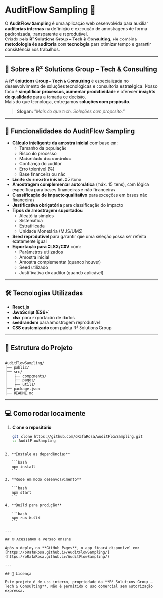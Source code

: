 # AuditFlow Sampling 🎯


O **AuditFlow Sampling** é uma aplicação web desenvolvida para auxiliar **auditorias internas** na definição e execução de amostragens de forma padronizada, transparente e reprodutível.  
Criado pela **R² Solutions Group – Tech & Consulting**, ele combina **metodologia de auditoria** com **tecnologia** para otimizar tempo e garantir consistência nos trabalhos.

---

## 🚀 Sobre a R² Solutions Group – Tech & Consulting
A **R² Solutions Group – Tech & Consulting** é especializada no desenvolvimento de soluções tecnológicas e consultoria estratégica. Nosso foco é **simplificar processos, aumentar produtividade** e oferecer **insights de qualidade** para a tomada de decisão.  
Mais do que tecnologia, entregamos **soluções com propósito**.

> **Slogan:** _"Mais do que tech. Soluções com propósito."_

---

## 📌 Funcionalidades do AuditFlow Sampling
- **Cálculo inteligente da amostra inicial** com base em:
  - Tamanho da população
  - Risco do processo
  - Maturidade dos controles
  - Confiança do auditor
  - Erro tolerável (%)
  - Base financeira ou não
- **Limite de amostra inicial:** 25 itens
- **Amostragem complementar automática** (máx. 15 itens), com lógica específica para bases financeiras e não financeiras
- **Classificação de impacto qualitativo** para exceções em bases não financeiras
- **Justificativa obrigatória** para classificação do impacto
- **Tipos de amostragem suportados**:
  - Aleatória simples
  - Sistemática
  - Estratificada
  - Unidade Monetária (MUS/UMS)
- **Seed reprodutível** para garantir que uma seleção possa ser refeita exatamente igual
- **Exportação para XLSX/CSV** com:
  - Parâmetros utilizados
  - Amostra inicial
  - Amostra complementar (quando houver)
  - Seed utilizado
  - Justificativa do auditor (quando aplicável)

---

## 🛠️ Tecnologias Utilizadas
- **React.js**
- **JavaScript (ES6+)**
- **xlsx** para exportação de dados
- **seedrandom** para amostragem reprodutível
- **CSS customizado** com paleta R² Solutions Group

---

## 📂 Estrutura do Projeto
```

AuditFlowSampling/
│── public/
│── src/
│   ├── components/
│   ├── pages/
│   ├── utils/
│── package.json
│── README.md

````

---

## 💻 Como rodar localmente
1. **Clone o repositório**
   ```bash
   git clone https://github.com/oRafaRosa/AuditFlowSampling.git
   cd AuditFlowSampling
````

2. **Instale as dependências**

   ```bash
   npm install
   ```

3. **Rode em modo desenvolvimento**

   ```bash
   npm start
   ```

4. **Build para produção**

   ```bash
   npm run build
   ```

---

## 🌐 Acessando a versão online

Após o deploy no **GitHub Pages**, o app ficará disponível em:
[https://oRafaRosa.github.io/AuditFlowSampling/](https://oRafaRosa.github.io/AuditFlowSampling/)

---

## 📄 Licença

Este projeto é de uso interno, propriedade da **R² Solutions Group – Tech & Consulting**. Não é permitido o uso comercial sem autorização expressa.

